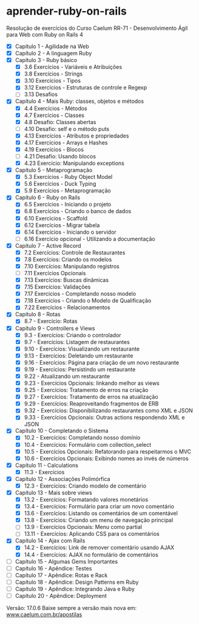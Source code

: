 # aprender-ruby-on-rails
Resolução de exercícios do Curso Caelum RR-71 - Desenvolvimento Ágil para Web com Ruby on Rails 4
- [x] Capítulo 1 - Agilidade na Web
- [x] Capítulo 2 - A linguagem Ruby
- [x] Capítulo 3 - Ruby básico
  - [x] 3.6 Exercícios - Variáveis e Atribuições
  - [x] 3.8 Exercícios - Strings
  - [x] 3.10 Exercícios - Tipos
  - [x] 3.12 Exercícios - Estruturas de controle e Regexp
  - [ ] 3.13 Desafios
- [x] Capítulo 4 - Mais Ruby: classes, objetos e métodos
    - [x] 4.4 Exercícios - Métodos
    - [x] 4.7 Exercícios - Classes
    - [x] 4.8 Desafio: Classes abertas
    - [ ] 4.10 Desafio: self e o método puts
    - [x] 4.13 Exercícios - Atributos e propriedades
    - [x] 4.17 Exercícios - Arrays e Hashes
    - [x] 4.19 Exercícios - Blocos
    - [ ] 4.21 Desafio: Usando blocos
    - [x] 4.23 Exercício: Manipulando exceptions
- [x] Capítulo 5 - Metaprogramação
    - [x] 5.3 Exercícios - Ruby Object Model
    - [x] 5.6 Exercícios - Duck Typing
    - [x] 5.9 Exercícios - Metaprogramação
- [x] Capítulo 6 - Ruby on Rails
  - [x] 6.5 Exercícios - Iniciando o projeto
  - [x] 6.8 Exercícios - Criando o banco de dados
  - [x] 6.10 Exercícios - Scaffold
  - [x] 6.12 Exercícios - Migrar tabela
  - [x] 6.14 Exercícios - Iniciando o servidor
  - [ ] 6.16 Exercício opcional - Utilizando a documentação
- [x] Capítulo 7 - Active Record
  - [x] 7.2 Exercícios: Controle de Restaurantes
  - [x] 7.8 Exercícios: Criando os modelos
  - [x] 7.10 Exercícios: Manipulando registros
  - [ ] 7.11 Exercícios Opcionais
  - [x] 7.13 Exercícios: Buscas dinâmicas
  - [x] 7.15 Exercícios: Validações
  - [x] 7.17 Exercícios - Completando nosso modelo
  - [x] 7.18 Exercícios - Criando o Modelo de Qualificação
  - [x] 7.22 Exercícios - Relacionamentos
- [x] Capítulo 8 - Rotas
  - [x] 8.7 - Exercício: Rotas
- [x] Capítulo 9 - Controllers e Views
  - [x] 9.3 - Exercícios: Criando o controlador
  - [x] 9.7 - Exercícios: Listagem de restaurantes
  - [x] 9.10 - Exercícios: Visualizando um restaurante
  - [x] 9.13 - Exercícios: Deletando um restaurante
  - [x] 9.16 - Exercícios: Página para criação de um novo restaurante
  - [x] 9.19 - Exercícios: Persistindo um restaurante
  - [x] 9.22 - Atualizando um restaurante
  - [x] 9.23 - Exercícios Opcionais: linkando melhor as views
  - [x] 9.25 - Exercícios: Tratamento de erros na criação
  - [x] 9.27 - Exercícios: Tratamento de erros na atualização
  - [x] 9.29 - Exercícios: Reaproveitando fragmentos de ERB
  - [x] 9.32 - Exercícios: Disponibilizando restaurantes como XML e JSON
  - [x] 9.33 - Exercícios Opcionais: Outras actions respondendo XML e JSON
- [x] Capítulo 10 - Completando o Sistema
  - [x] 10.2 - Exercícios: Completando nosso domínio
  - [x] 10.4 - Exercícios: Formulário com collection_select
  - [x] 10.5 - Exercícios Opcionais: Refatorando para respeitarmos o MVC
  - [x] 10.6 - Exercícios Opcionais: Exibindo nomes ao invés de números
- [x] Capítulo 11 - Calculations
  - [x] 11.3 - Exercícios
- [x] Capítulo 12 - Associações Polimórfica
  - [x] 12.3 - Exercícios: Criando modelo de comentário
- [x] Capítulo 13 - Mais sobre views
  - [x] 13.2 - Exercícios: Formatando valores monetários
  - [x] 13.4 - Exercícios: Formulário para criar um novo comentário
  - [x] 13.6 - Exercícios: Listando os comentários de um comentável
  - [x] 13.8 - Exercícios: Criando um menu de navegação principal
  - [ ] 13.9 - Exercícios Opcionais: Menu como partial
  - [ ] 13.11 - Exercícios: Aplicando CSS para os comentários
- [x] Capítulo 14 - Ajax com Rails
  - [x] 14.2 - Exercícios: Link de remover comentário usando AJAX
  - [x] 14.4 - Exercícios: AJAX no formulário de comentários
- [ ] Capítulo 15 - Algumas Gems Importantes
- [ ] Capítulo 16 - Apêndice: Testes
- [ ] Capítulo 17 - Apêndice: Rotas e Rack
- [ ] Capítulo 18 - Apêndice: Design Patterns em Ruby
- [ ] Capítulo 19 - Apêndice: Integrando Java e Ruby
- [ ] Capítulo 20 - Apêndice: Deployment

Versão: 17.0.6
Baixe sempre a versão mais nova em: www.caelum.com.br/apostilas
